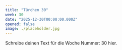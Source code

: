 ```yaml
---
title: "Türchen 30"
week: 30
date: "2025-12-30T00:00:00.000Z"
opened: false
image: ./placeholder.jpg
---
```


Schreibe deinen Text für die Woche Nummer: 30 hier.
